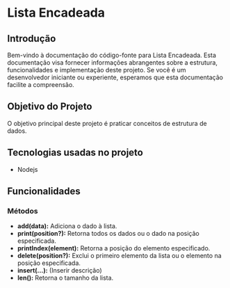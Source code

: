 # Lista Encadeada

## Introdução

Bem-vindo à documentação do código-fonte para Lista Encadeada. Esta documentação visa fornecer informações abrangentes sobre a estrutura, funcionalidades e implementação deste projeto. Se você é um desenvolvedor iniciante ou experiente, esperamos que esta documentação facilite a compreensão.

## Objetivo do Projeto

O objetivo principal deste projeto é praticar conceitos de estrutura de dados.

## Tecnologias usadas no projeto

- Nodejs

## Funcionalidades

### Métodos

- **add(data):** Adiciona o dado à lista.
- **print(position?):** Retorna todos os dados ou o dado na posição especificada.
- **printIndex(element):** Retorna a posição do elemento especificado.
- **delete(position?):** Exclui o primeiro elemento da lista ou o elemento na posição especificada.
- **insert(...):** (Inserir descrição)
- **len():** Retorna o tamanho da lista.
